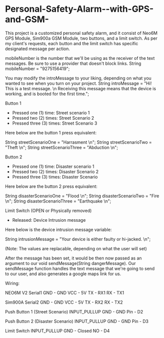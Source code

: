 # Personal-Safety-Alarm--with-GPS-and-GSM-

This project is a customized personal safety alarm, and it consist of Neo6M GPS Module, Sim900a GSM Module, two buttons, and a limit switch. As per my client's requests,
each button and the limit switch has specific designated message per action. 

mobileNumber is the number that we'll be using as the receiver of the text messages. Be sure to use a provider that doesn't block links.
String mobileNumber = "9275156419";  

You may modify the introMessage to your liking, depending on what you wanted to see when you turn on your project. 
String introMessage = "Hi! This is a test message. \n Receiving this message means that the device is working, and is booted for the first time.";


Button 1 
- Pressed one (1) time: Street scenario 1 
- Pressed two (2) times: Street Scenario 2
- Pressed three (3) times: Street Scenario 3

Here below are the button 1 press equivalent: 

String streetScenarioOne = "Harrasment \n";
String streetScenarioTwo = "Theft \n";
String streetScenarioThree = "Abduction \n";

Button 2
- Pressed one (1) time: Disaster scenario 1 
- Pressed two (2) times: Disaster Scenario 2
- Pressed three (3) times: Disaster Scenario 

Here below are the button 2 press equivalent: 

String disasterScenarioOne = "Flood \n"; 
String disasterScenarioTwo = "Fire \n";
String disasterScenarioThree = "Earthquake \n";

Limit Switch (OPEN or Physically removed) 
- Released: Device Intrusion message

Here below is the device intrusion message variable:

String intrusionMessage = "Your device is either faulty or hi-jacked. \n";

(Note: The values are replacable, depending on what the user will set) 


After the message has been set, it would be then now passed as an argument to our void sendMessage(String dangerMessage). 
Our sendMessage function handles the text message that we're going to send to our user, and also generates a google maps link for us. 

Wiring: 

NEO6M V2 Serial1
GND - GND
VCC - 5V 
TX - RX1
RX - TX1 

Sim900A Serial2
GND - GND
VCC - 5V 
TX - RX2
RX - TX2 

Push Button 1 (Street Scenario) INPUT_PULLUP
GND - GND 
Pin - D2

Push Button 2 (Disaster Scenario) INPUT_PULLUP
GND - GND
Pin - D3

Limit Switch INPUT_PULLUP
GND - Closed
NO - D4



